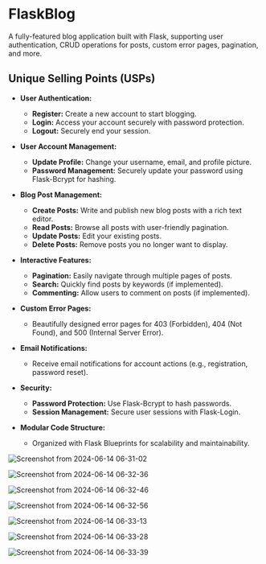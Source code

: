 # FlaskBlog

A fully-featured blog application built with Flask, supporting user authentication, CRUD operations for posts, custom error pages, pagination, and more.

## Unique Selling Points (USPs)

- **User Authentication:**
  - **Register:** Create a new account to start blogging.
  - **Login:** Access your account securely with password protection.
  - **Logout:** Securely end your session.

- **User Account Management:**
  - **Update Profile:** Change your username, email, and profile picture.
  - **Password Management:** Securely update your password using Flask-Bcrypt for hashing.

- **Blog Post Management:**
  - **Create Posts:** Write and publish new blog posts with a rich text editor.
  - **Read Posts:** Browse all posts with user-friendly pagination.
  - **Update Posts:** Edit your existing posts.
  - **Delete Posts:** Remove posts you no longer want to display.

- **Interactive Features:**
  - **Pagination:** Easily navigate through multiple pages of posts.
  - **Search:** Quickly find posts by keywords (if implemented).
  - **Commenting:** Allow users to comment on posts (if implemented).

- **Custom Error Pages:**
  - Beautifully designed error pages for 403 (Forbidden), 404 (Not Found), and 500 (Internal Server Error).

- **Email Notifications:**
  - Receive email notifications for account actions (e.g., registration, password reset).

- **Security:**
  - **Password Protection:** Use Flask-Bcrypt to hash passwords.
  - **Session Management:** Secure user sessions with Flask-Login.

- **Modular Code Structure:**
  - Organized with Flask Blueprints for scalability and maintainability.

![Screenshot from 2024-06-14 06-31-02](https://github.com/SrijaniSom/FlaskBlog-App/assets/81528176/798e6b67-2e5b-465e-bd25-1797bfe13f75)

![Screenshot from 2024-06-14 06-32-36](https://github.com/SrijaniSom/FlaskBlog-App/assets/81528176/3e901728-fc87-4049-8747-ed15d1cf0cd0)

![Screenshot from 2024-06-14 06-32-46](https://github.com/SrijaniSom/FlaskBlog-App/assets/81528176/f73c4b60-be50-4329-97cb-04e52df1e3ff)

![Screenshot from 2024-06-14 06-32-56](https://github.com/SrijaniSom/FlaskBlog-App/assets/81528176/bc90cda2-594d-4599-b8a9-82884709769e)

![Screenshot from 2024-06-14 06-33-13](https://github.com/SrijaniSom/FlaskBlog-App/assets/81528176/ff91abc5-2999-4a17-aa20-e325f753893c)

![Screenshot from 2024-06-14 06-33-28](https://github.com/SrijaniSom/FlaskBlog-App/assets/81528176/80b76dd7-c5a1-4c2c-b5c4-17d8fc784cf9)

![Screenshot from 2024-06-14 06-33-39](https://github.com/SrijaniSom/FlaskBlog-App/assets/81528176/a0c87a15-2318-4060-9dd3-20ba482a5b28)
